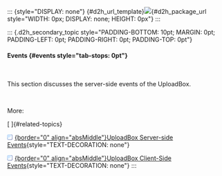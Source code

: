 ::: {style="DISPLAY: none"}
[](ms-xhelp:///?Id=d2h_url_template){#d2h_url_template}![](!package_url!){#d2h_package_url style="WIDTH: 0px; DISPLAY: none; HEIGHT: 0px"}
:::

::: {.d2h_secondary_topic style="PADDING-BOTTOM: 10pt; MARGIN: 0pt; PADDING-LEFT: 0pt; PADDING-RIGHT: 0pt; PADDING-TOP: 0pt"}
#### Events {#events style="tab-stops: 0pt"}

 

This section discusses the server-side events of the UploadBox.

 

More:

[ ]{#related-topics}

[![](button.gif){border="0" align="absMiddle"}UploadBox Server-side Events](ms-xhelp:///?Id=941f6259-9cf6-4438-b285-7fd747276029){style="TEXT-DECORATION: none"}

[![](button.gif){border="0" align="absMiddle"}UploadBox Client-Side Events](ms-xhelp:///?Id=95e88420-9038-4563-b1d2-44a146121f56){style="TEXT-DECORATION: none"}
:::

